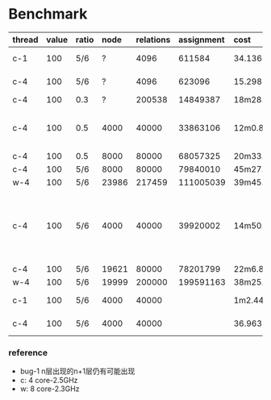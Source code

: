 # Benchmark 

|thread|value|ratio|node |relations|assignment|cost             |remark                                        |
|:---- |:----|:----|:----|:--------|:---------|:----------------|:---------------------------------------------|
|c-1   |100  |5/6  |?    |4096     |611584    |34.136419845s    |first version                                 |
|c-4   |100  |5/6  |?    |4096     |623096    |15.298379965s    |multi thread                                  |
|c-4   |100  |0.3  |?    |200538   |14849387  |18m28.137372927s |                                              |
|c-4   |100  |0.5  |4000 |40000    |33863106  |12m0.840361624s  |compress response json,fix bug-1              |
|c-4   |100  |0.5  |8000 |80000    |68057325  |20m33.502692138s |                                              |
|c-4   |100  |5/6  |8000 |80000    |79840010  |45m27.525194755s |                                              |
|w-4   |100  |5/6  |23986|217459   |111005039 |39m45.57859494s  |                                              |
|c-4   |100  |5/6  |4000 |40000    |39920002  |14m50.765254318s |combine filter, ignore point when query tree  |
|c-4   |100  |5/6  |19621|80000    |78201799  |22m6.869015793s  |                                              |
|w-4   |100  |5/6  |19999|200000   |199591163 |38m25.567344599s |                                              |
|c-1   |100  |5/6  |4000 |40000    |          |1m2.44295033s    |list tree at memory                           |
|c-4   |100  |5/6  |4000 |40000    |          |36.963124537s    |list tree at memory                           |



### reference

- bug-1 n层出现的n+1层仍有可能出现
- c: 4 core-2.5GHz
- w: 8 core-2.3GHz


